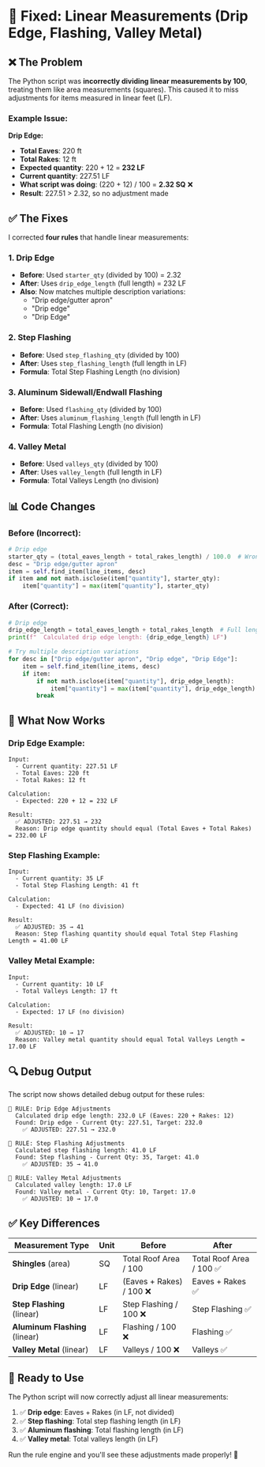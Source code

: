 # 🔧 Fixed: Linear Measurements (Drip Edge, Flashing, Valley Metal)

## ❌ **The Problem**

The Python script was **incorrectly dividing linear measurements by 100**, treating them like area measurements (squares). This caused it to miss adjustments for items measured in linear feet (LF).

### **Example Issue:**

**Drip Edge:**
- **Total Eaves**: 220 ft
- **Total Rakes**: 12 ft
- **Expected quantity**: 220 + 12 = **232 LF**
- **Current quantity**: 227.51 LF
- **What script was doing**: (220 + 12) / 100 = **2.32 SQ** ❌
- **Result**: 227.51 > 2.32, so no adjustment made

## ✅ **The Fixes**

I corrected **four rules** that handle linear measurements:

### **1. Drip Edge**
- **Before**: Used `starter_qty` (divided by 100) = 2.32
- **After**: Uses `drip_edge_length` (full length) = 232 LF
- **Also**: Now matches multiple description variations:
  - "Drip edge/gutter apron"
  - "Drip edge"
  - "Drip Edge"

### **2. Step Flashing**
- **Before**: Used `step_flashing_qty` (divided by 100)
- **After**: Uses `step_flashing_length` (full length in LF)
- **Formula**: Total Step Flashing Length (no division)

### **3. Aluminum Sidewall/Endwall Flashing**
- **Before**: Used `flashing_qty` (divided by 100)
- **After**: Uses `aluminum_flashing_length` (full length in LF)
- **Formula**: Total Flashing Length (no division)

### **4. Valley Metal**
- **Before**: Used `valleys_qty` (divided by 100)
- **After**: Uses `valley_length` (full length in LF)
- **Formula**: Total Valleys Length (no division)

## 📊 **Code Changes**

### **Before (Incorrect):**
```python
# Drip edge
starter_qty = (total_eaves_length + total_rakes_length) / 100.0  # Wrong!
desc = "Drip edge/gutter apron"
item = self.find_item(line_items, desc)
if item and not math.isclose(item["quantity"], starter_qty):
    item["quantity"] = max(item["quantity"], starter_qty)
```

### **After (Correct):**
```python
# Drip edge
drip_edge_length = total_eaves_length + total_rakes_length  # Full length in LF
print(f"  Calculated drip edge length: {drip_edge_length} LF")

# Try multiple description variations
for desc in ["Drip edge/gutter apron", "Drip edge", "Drip Edge"]:
    item = self.find_item(line_items, desc)
    if item:
        if not math.isclose(item["quantity"], drip_edge_length):
            item["quantity"] = max(item["quantity"], drip_edge_length)
        break
```

## 🎯 **What Now Works**

### **Drip Edge Example:**
```
Input:
  - Current quantity: 227.51 LF
  - Total Eaves: 220 ft
  - Total Rakes: 12 ft

Calculation:
  - Expected: 220 + 12 = 232 LF

Result:
  ✅ ADJUSTED: 227.51 → 232
  Reason: Drip edge quantity should equal (Total Eaves + Total Rakes) = 232.00 LF
```

### **Step Flashing Example:**
```
Input:
  - Current quantity: 35 LF
  - Total Step Flashing Length: 41 ft

Calculation:
  - Expected: 41 LF (no division)

Result:
  ✅ ADJUSTED: 35 → 41
  Reason: Step flashing quantity should equal Total Step Flashing Length = 41.00 LF
```

### **Valley Metal Example:**
```
Input:
  - Current quantity: 10 LF
  - Total Valleys Length: 17 ft

Calculation:
  - Expected: 17 LF (no division)

Result:
  ✅ ADJUSTED: 10 → 17
  Reason: Valley metal quantity should equal Total Valleys Length = 17.00 LF
```

## 🔍 **Debug Output**

The script now shows detailed debug output for these rules:

```
📏 RULE: Drip Edge Adjustments
  Calculated drip edge length: 232.0 LF (Eaves: 220 + Rakes: 12)
  Found: Drip edge - Current Qty: 227.51, Target: 232.0
    ✅ ADJUSTED: 227.51 → 232.0

📏 RULE: Step Flashing Adjustments
  Calculated step flashing length: 41.0 LF
  Found: Step flashing - Current Qty: 35, Target: 41.0
    ✅ ADJUSTED: 35 → 41.0

📏 RULE: Valley Metal Adjustments
  Calculated valley length: 17.0 LF
  Found: Valley metal - Current Qty: 10, Target: 17.0
    ✅ ADJUSTED: 10 → 17.0
```

## ✅ **Key Differences**

| Measurement Type | Unit | Before | After |
|-----------------|------|--------|-------|
| **Shingles** (area) | SQ | Total Roof Area / 100 | Total Roof Area / 100 ✅ |
| **Drip Edge** (linear) | LF | (Eaves + Rakes) / 100 ❌ | Eaves + Rakes ✅ |
| **Step Flashing** (linear) | LF | Step Flashing / 100 ❌ | Step Flashing ✅ |
| **Aluminum Flashing** (linear) | LF | Flashing / 100 ❌ | Flashing ✅ |
| **Valley Metal** (linear) | LF | Valleys / 100 ❌ | Valleys ✅ |

## 🚀 **Ready to Use**

The Python script will now correctly adjust all linear measurements:

1. ✅ **Drip edge**: Eaves + Rakes (in LF, not divided)
2. ✅ **Step flashing**: Total step flashing length (in LF)
3. ✅ **Aluminum flashing**: Total flashing length (in LF)
4. ✅ **Valley metal**: Total valleys length (in LF)

Run the rule engine and you'll see these adjustments made properly! 🎉
